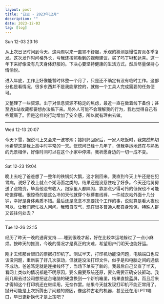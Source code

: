 ```yaml
---
layout: post
title: "日志 - 2023年12月"
description: ""
date: 2023-12-03
tag: [log]
---
```

Sun 12-03 23:16

从上次日记时间到今天，这两周以来一直胃不舒服，乐观的猜测是慢性胃炎冬季复发。这次发作时间格外长，亏我还按照看到的视频建议，买了吗丁啉和达喜。这一年下来好像没有几天身体舒服的。下决心要坚持健康的生活方式，然后尽量保持心情愉悦。

进入年底，工作上好像能暂时休整一个月了，只是还不确定有没有临时工作。这部分也是看情况，很多东西并不是我能掌控的，就做一个工具人完成需要的任务便可。

又整理了一些资源。出于对信息资源不稳定的焦虑，最近一直在做着线下备份；甚至连b站收藏都要想办法搞下来。局外人可能不会理解我的行为，我也觉得自己有些荒唐了。但是这样的行动增加了安全感，所以就有理由去做。

---
Wed 12-13 20:07

今天下雪，据说马上又会来一波寒潮；接妈妈回家后，一家人吃饭时，我突然热切地希望这是我上高中时平常的一天。恍惚间已经十几年了，但我幸运地还在与熟悉的光景相伴，好像时间可以在这个小家中停滞。我祈愿身边的一切一成不变。

---
Sat 12-23 19:04

晚上去吃了爸爸想了一整年的铁锅炖大鹅，这才刚回来。我直到今天上午还是在犯胃病，说好了晚上就点个粥汤面之类的，结果还是没忍住吃了好多。今天还给舅舅送了点物资，毕竟他没有收入，跟家里人都隔阂，靠那点少得可怜的低保也不可能吃饱穿暖。很惊奇的是这么冷的天他就穿个秋裤套线裤、一件绒衣站外面十几分钟，幸好是身体素质不错。最后还是念念不忘要找个工作的事，说就算是看大夜也可以，让我们帮忙找人问问。我暗自叹气，现在很多普通人都自身难保，特殊人群又该往何处去？

---
Tue 12-26 22:15

经历了昨天一晚的通宵支持……睡到很晚才起，好在比较幸运地躲过了一点小麻烦。按昨天的推测，今晚的情况才是真正的灾难，希望用户们明天也能好运。

刚才去修那台很旧的票据打印机了。测试半天，打印机功能没问题，电脑端口也应该没问题，重新装了好几次驱动，但就是没法打印文件，似乎是和电脑之间的通信不成功。爸爸笃定就是连接线坏了，当场下单买了新的。我最后自己又查了半天，看网上类似的情况都是不明原因，要么需要系统还原，要么需要正确安装驱动。我前几周去过公司想把这台电脑的硬盘换到一个新机箱里，结果直接蓝屏，而且后来才得知这个打印机还在继续用，无奈作罢。结果今天就发现打印机不能正常用了。抛开可能是上次折腾出了问题的原因，像这种古老的机器，甚至还在用LPT1端口，早日更新换代才是上策吧？